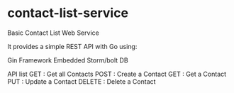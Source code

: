 # contact-list-service
Basic Contact List Web Service

It provides a simple REST API with Go using:

Gin Framework
Embedded Storm/bolt DB

API list
GET : Get all Contacts
POST : Create a Contact
GET : Get a Contact
PUT : Update a Contact
DELETE : Delete a Contact
